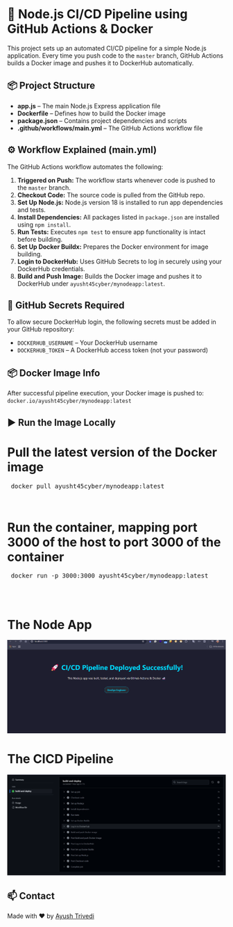 🚀 Node.js CI/CD Pipeline using GitHub Actions & Docker
=======================================================

This project sets up an automated CI/CD pipeline for a simple Node.js application. Every time you push code to the `master` branch, GitHub Actions builds a Docker image and pushes it to DockerHub automatically.

📦 Project Structure
--------------------

*   **app.js** – The main Node.js Express application file
*   **Dockerfile** – Defines how to build the Docker image
*   **package.json** – Contains project dependencies and scripts
*   **.github/workflows/main.yml** – The GitHub Actions workflow file

⚙️ Workflow Explained (main.yml)
--------------------------------

The GitHub Actions workflow automates the following:

1.  **Triggered on Push:** The workflow starts whenever code is pushed to the `master` branch.
2.  **Checkout Code:** The source code is pulled from the GitHub repo.
3.  **Set Up Node.js:** Node.js version 18 is installed to run app dependencies and tests.
4.  **Install Dependencies:** All packages listed in `package.json` are installed using `npm install`.
5.  **Run Tests:** Executes `npm test` to ensure app functionality is intact before building.
6.  **Set Up Docker Buildx:** Prepares the Docker environment for image building.
7.  **Login to DockerHub:** Uses GitHub Secrets to log in securely using your DockerHub credentials.
8.  **Build and Push Image:** Builds the Docker image and pushes it to DockerHub under `ayusht45cyber/mynodeapp:latest`.

🔐 GitHub Secrets Required
--------------------------

To allow secure DockerHub login, the following secrets must be added in your GitHub repository:

*   `DOCKERHUB_USERNAME` – Your DockerHub username
*   `DOCKERHUB_TOKEN` – A DockerHub access token (not your password)

📦 Docker Image Info
--------------------

After successful pipeline execution, your Docker image is pushed to:  
`docker.io/ayusht45cyber/mynodeapp:latest`

▶️ Run the Image Locally
------------------------
# Pull the latest version of the Docker image
<pre> docker pull ayusht45cyber/mynodeapp:latest </pre> <br>
# Run the container, mapping port 3000 of the host to port 3000 of the container 
<pre> docker run -p 3000:3000 ayusht45cyber/mynodeapp:latest</pre>

<br>
<br>

# The Node App
<img src="/Screenshots/app.png">

# The CICD Pipeline
<img src="/Screenshots/cicd.png">

📫 Contact
----------

Made with ❤️ by [Ayush Trivedi](https://github.com/trivediayush)


